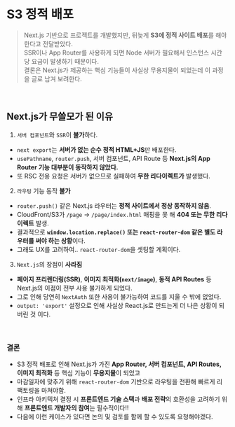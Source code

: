 # S3 정적 배포
> Next.js 기반으로 프로젝트를 개발했지만, 뒤늦게 **S3에 정적 사이트 배포**를 해야한다고 전달받았다.<br/>
> SSR이나 App Router를 사용하게 되면 Node 서버가 필요해서 인스턴스 시간 당 요금이 발생하기 때문이다.<br/>
> 결론은 Next.js가 제공하는 핵심 기능들이 사실상 무용지물이 되었는데 이 과정을 글로 남겨 보려한다.

<br/>

## Next.js가 무쓸모가 된 이유

1. `서버 컴포넌트`와 `SSR`이 **불가**하다.
  - `next export`는 **서버가 없는 순수 정적 HTML+JS**만 배포한다.
  - `usePathname`, `router.push`, 서버 컴포넌트, API Route 등 **Next.js의 App Router 기능 대부분이 동작하지 않았다.**
  - 또 RSC 전용 요청은 서버가 없으므로 실패하여 **무한 리다이렉트가** 발생했다.
2. `라우팅` 기능 동작 **불가**
  - `router.push()` 같은 Next.js 라우터는 **정적 사이트에서 정상 동작하지 않음**.
  - CloudFront/S3가 `/page` → `/page/index.html` 매핑을 못 해 **404 또는 무한 리다이렉트** 발생.
  - 결과적으로 **`window.location.replace()` 또는 `react-router-dom` 같은 별도 라우터를 써야 하는 상황**이다.
  - 그래도 UX를 고려하여.. `react-router-dom`을 셋팅할 계획이다.
3. `Next.js`의 장점이 **사라짐**
- **페이지 프리렌더링(SSR)**, **이미지 최적화(`next/image`)**, **동적 API Routes** 등 Next.js의 이점이 전부 사용 불가하게 되었다.
- 그로 인해 당연히 `NextAuth` 또한 사용이 불가능하여 코드를 지울 수 밖에 없었다.
- `output: 'export'` 설정으로 인해 사실상 React.js로 만드는게 더 나은 상황이 되버린 것 이다.

<br/>

### 결론
- S3 정적 배포로 인해 Next.js가 가진 **App Router, 서버 컴포넌트, API Routes, 이미지 최적화** 등 핵심 기능이 **무용지물**이 되었고
- 마감일자에 맞추기 위해 `react-router-dom` 기반으로 라우팅을 전환해 빠르게 리팩토링을 마쳐야함.
- 인프라 아키텍처 결정 시 **프론트엔드 기술 스택**과 **배포 전략**의 호환성을 고려하기 위해 **프론트엔드 개발자의 참여**는 필수적이다‼️
- 다음에 이런 케이스가 있다면 논의 및 검토를 함께 할 수 있도록 요청해야겠다.
